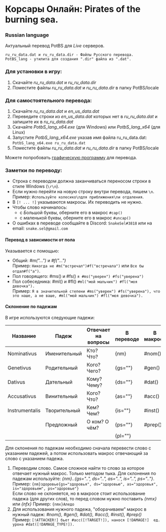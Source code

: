 # Корсары Онлайн: Pirates of the burning sea.
### Russian language

Актуальный перевод PotBS для *Live* серверов.
```
ru_ru_data.dat и ru_ru_data.dir - Файлы Русского перевода.
PotBS_lang - утилита для создания ".dir" файла из ".dat".
```
### Для установки в игру:
1. Скачайте *ru_ru_data.dat* и *ru_ru_data.dir*
2. Поместите файлы *ru_ru_data.dat* и *ru_ru_data.dir* в папку PotBS/locale

### Для самостоятельного перевода:
1. Скачайте *ru_ru_data.dat* и *en_us_data.dat*
2. Переведите строки из *en_us_data.dat* которых нет в *ru_ru_data.dat* и запишите их в *ru_ru_data.dat*
3. Скачайте *PotbS_lang_x64.exe* (для Windows) или *PotbS_lang_x64* (для Linux)
4. Запустите *PotbS_lang_x64.exe* указав имя файла ru_ru_data.dat: `PotbS_lang_x64.exe ru_ru_data.dat`
5. Поместите файлы *ru_ru_data.dat* и *ru_ru_data.dir* в папку PotBS/locale

Можете попробовать [графическую программу](https://github.com/SnakeSel/PotBS_LangUI) для перевода.

### Заметки по переводу:
* Строка с переводом должна заканчиваться переносом строки в стиле Windows (`\r\n`).
* Если нужно перейти на новую строку внутри перевода, пишем `\n`.  
  Пример: `Используйте колесико\nдля приближения\nи отдаления`.
* В `[! ... !]` указываются макросы. Их переводить не нужно.
* Чтобы слово начиналось:
  * с *Б*ольшой буквы, оберните его в макрос `#cap()`
  * с *м*аленькой буквы, оберните его в макрос `#uncap()`
* О ошибках в переводе сообщайте в Discord: `SnakeSel#3818` или на email: `snake.sel@gmail.com`


#### Перевод в зависимости от пола
Указывается с помощью:
* Общий: *#m("...")* и *#f("...")*  
  Пример: `Никогда не #m("встречал")#f("встречала")` или `Все бы отдал#f("а")`.
* Пол говорящего: #ms() и #fs() `я #ms("уверен") #fs("уверена")`
* Пол собеседника: #ml() и #fl() `#ml("мой мальчик") #fl("моя девочка").`  
  Пример: `Я в значительной степени #ms("уверен") #fs("уверена"), что это наше, а не ваше, #ml("мой мальчик") #fl("моя девочка").`


#### Склонение по падежам
В игре используются следующие падежи:

| Название        | Падеж        | Отвечает на вопросы | В переводе | В макросе |
| --------------- | ------------ | ------------------- | ---------- | --------- |
| Nominativus     | Именительный | Кто? Что?           | {nm}       | #nom()    |
| Genetivus       | Родительный  | Кого? Чего?         | {gs=""}    | #gen()    |
| Dativus         | Дательный    | Кому? Чему?         | {ds=""}    | #dat()    |
| Accusativus     | Винительный  | Кого? Что?          | {as=""}    | #acc()    |
| Instrumentalis  | Творительный | Кем? Чем?           | {is=""}    | #inst()   |
|                 | Предложный   | О ком? О чём?       | {ps=""}    | #prep()   |
|		  |		 |		       | {pl=""}    |           |

Для склонения по падежам необходимо сначала перевести слово с указанием падежей, а потом использовать макрос отвечающий за слово с указанием падежа.

1. Переводим слово. Самое сложное найти то слово за которое отвечает нужный макрос. Только методом тыка.
Для склонения по падежам используйте: *{nm}..{gs="..", ds="..", as="..", is="..", ps=".."}*.  
  Пример: `{nm}здоровье{gs="здоровья", ds="здоровью", as="здоровья", is="здоровьем", ps="здоровье"}`  
Если слово не склоняется, но в макросе стоит использование падежа (для других слов), то перед словом нужно поставить *{nmx}* или *{nfx}*
  Пример: `{nmx}Аледо`
2. Для использования нужного падежа, "оборачиваем" макрос в нужный падеж: *#nom(), #gen(), #dat(), #acc(), #inst(), #prep()*  
  Пример: `[!ATTACKER!] бьет #acc([!TARGET!]), нанося [!DAMAGE!]  ед. урона #dat([!DAMAGE_TYPE!]).`

